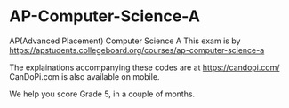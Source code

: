 # AP-Computer-Science-A
AP(Advanced Placement) Computer Science A
This exam is by https://apstudents.collegeboard.org/courses/ap-computer-science-a

The explainations accompanying these codes are at https://candopi.com/
CanDoPi.com is also available on mobile.

We help you score Grade 5, in a couple of months. 
